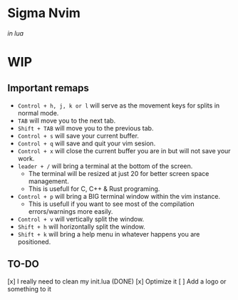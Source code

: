 #  Sigma Nvim
###### in lua
# WIP

##  Important remaps
- ```Control + h, j, k or l``` will serve as the movement keys for splits in normal mode.
- ```TAB``` will move you to the next tab.
- ```Shift + TAB``` will move you to the previous tab.
- ```Control + s``` will save your current buffer.
- ```Control + q``` will save and quit your vim sesion.
- ```Control + x``` will close the current buffer you are in but will not save your work.
- ```leader + /``` will bring a terminal at the bottom of the screen.
  * The terminal will be resized at just 20 for better screen space management.
  * This is usefull for C, C++ & Rust programing.
- ```Control + p```  will bring a BIG terminal window within the vim instance.
  * This is usefull if you want to see most of the compilation errors/warnings more easily.
- ```Control + v``` will vertically split the window.
- ```Shift + h``` will horizontally split the window.
- ```Shift + k``` will bring a help menu in whatever happens you are positioned.

## TO-DO
[x] I really need to clean my init.lua (DONE)
[x] Optimize it
[ ] Add a logo or something to it
